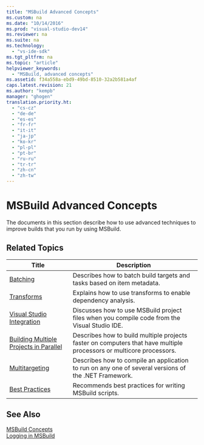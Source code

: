 ```yaml
---
title: "MSBuild Advanced Concepts"
ms.custom: na
ms.date: "10/14/2016"
ms.prod: "visual-studio-dev14"
ms.reviewer: na
ms.suite: na
ms.technology: 
  - "vs-ide-sdk"
ms.tgt_pltfrm: na
ms.topic: "article"
helpviewer_keywords: 
  - "MSBuild, advanced concepts"
ms.assetid: f34a558a-ebd9-49bd-8510-32a2b581a4af
caps.latest.revision: 21
ms.author: "kempb"
manager: "ghogen"
translation.priority.ht: 
  - "cs-cz"
  - "de-de"
  - "es-es"
  - "fr-fr"
  - "it-it"
  - "ja-jp"
  - "ko-kr"
  - "pl-pl"
  - "pt-br"
  - "ru-ru"
  - "tr-tr"
  - "zh-cn"
  - "zh-tw"
---
```

# MSBuild Advanced Concepts
The documents in this section describe how to use advanced techniques to improve builds that you run by using MSBuild.  
  
## Related Topics  
  
|Title|Description|  
|-----------|-----------------|  
|[Batching](../reference/msbuild-batching.md)|Describes how to batch build targets and tasks based on item metadata.|  
|[Transforms](../reference/msbuild-transforms.md)|Explains how to use transforms to enable dependency analysis.|  
|[Visual Studio Integration](../reference/visual-studio-integration--msbuild-.md)|Discusses how to use MSBuild project files when you compile code from the Visual Studio IDE.|  
|[Building Multiple Projects in Parallel](../reference/building-multiple-projects-in-parallel-with-msbuild.md)|Describes how to build multiple projects faster on computers that have multiple processors or multicore processors.|  
|[Multitargeting](../reference/msbuild-multitargeting-overview.md)|Describes how to compile an application to run on any one of several versions of the .NET Framework.|  
|[Best Practices](../reference/msbuild-best-practices.md)|Recommends best practices for writing MSBuild scripts.|  
  
## See Also  
 [MSBuild Concepts](../reference/msbuild-concepts.md)   
 [Logging in MSBuild](../reference/logging-in-msbuild.md)